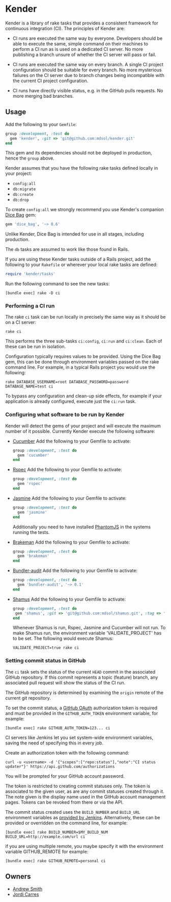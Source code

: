 # Kender

Kender is a library of rake tasks that provides a consistent framework for
continuous integration (CI). The principles of Kender are:

* CI runs are executed the same way by everyone. Developers should be able to
  execute the same, simple command on their machines to perform a CI run as is
  used on a dedicated CI server. No more publishing a branch unsure of whether
  the CI server will pass or fail.

* CI runs are executed the same way on every branch. A single CI project
  configuration should be suitable for every branch. No more mysterious failures
  on the CI server due to branch changes being incompatible with the current CI
  project configuration.

* CI runs have directly visible status, e.g. in the GitHub pulls requests. No
  more merging bad branches.

## Usage

Add the following to your `Gemfile`:

```ruby
group :development, :test do
  gem 'kender', :git => 'git@github.com:mdsol/kender.git'
end
```

This gem and its dependencies should not be deployed in production, hence the
`group` above.

Kender assumes that you have the following rake tasks defined locally in your
project:

* `config:all`
* `db:migrate`
* `db:create`
* `db:drop`

To create `config:all` we strongly recommend you use Kender's companion [Dice
Bag][db] gem:

```ruby
gem 'dice_bag', '~> 0.6'
```

[db]: https://github.com/mdsol/dice_bag

Unlike Kender, Dice Bag is intended for use in all stages, including production.

The `db` tasks are assumed to work like those found in Rails.

If you are using these Kender tasks outside of a Rails project, add the following to
your `Rakefile` or wherever your local rake tasks are defined:

```ruby
require 'kender/tasks'
```

Run the following command to see the new tasks:

```
[bundle exec] rake -D ci
```

### Performing a CI run

The rake `ci` task can be run locally in precisely the same way as it should be
on a CI server:

```
rake ci
```

This performs the three sub-tasks `ci:config`, `ci:run` and `ci:clean`. Each of
these can be run in isolation.

Configuration typically requires values to be provided. Using the Dice Bag gem,
this can be done through environment variables passed on the rake command line.
For example, in a typical Rails project you would use the following:

```
rake DATABASE_USERNAME=root DATABASE_PASSWORD=password DATABASE_NAME=test ci
```

To bypass any configuration and clean-up side effects, for example if your
application is already configured, execute just the `ci:run` task.

### Configuring what software to be run by Kender

Kender will detect the gems of your project and will execute the maximum number of it possible.
Currently Kender execute the following software:

* [Cucumber][c]
  Add the following to your Gemfile to activate:
  ```ruby
  group :development, :test do
    gem 'cucumber'
  end
  ```

* [Rspec][r]
  Add the following to your Gemfile to activate:
  ```ruby
  group :development, :test do
    gem 'rspec'
  end
  ```

* [Jasmine][j]
  Add the following to your Gemfile to activate:
  ```ruby
  group :development, :test do
    gem 'jasmine'
  end
  ```
  Additionally you need to have installed [PhantomJS][ph] in the systems running the tests.

* [Brakeman][b]
  Add the following to your Gemfile to activate:
  ```ruby
  group :development, :test do
    gem 'brakeman'
  end
  ```
  
* [Bundler-audit][a]
  Add the following to your Gemfile to activate:
  ```ruby
  group :development, :test do
    gem 'bundler-audit', '~> 0.1'
  end
  ```
  
* [Shamus][s]
  Add the following to your Gemfile to activate:
  ```ruby
  group :development, :test do
   gem 'shamus', :git => 'git@github.com:mdsol/shamus.git', :tag => '0.9.7'
  end
  ```
  Whenever Shamus is run, Rspec, Jasmine and Cucumber will not run. To make Shamus run, the environment variable 'VALIDATE_PROJECT' has to be set. 
  The following would execute Shamus:
  ```
  VALIDATE_PROJECT=true rake ci
  ```


[s]: https://github.com/mdsol/shamus
[b]: http://brakemanscanner.org/
[a]: https://github.com/postmodern/bundler-audit
[c]: https://github.com/cucumber/cucumber
[r]: https://github.com/rspec/rspec
[j]: https://github.com/pivotal/jasmine-gem
[ph]: http://phantomjs.org/

### Setting commit status in GitHub

The `ci` task sets the status of the current `HEAD` commit in the associated
GitHub repository. If this commit represents a topic (feature) branch, any
associated pull request will show the status of the CI run.

The GitHub repository is determined by examining the `origin` remote of the
current git repository.

To set the commit status, a [GitHub OAuth][go] authorization token is required
and must be provided in the `GITHUB_AUTH_TOKEN` environment variable, for
example:

```
[bundle exec] rake GITHUB_AUTH_TOKEN=123... ci
```

[go]: http://developer.github.com/v3/oauth/

CI servers like Jenkins let you set system-wide environment variables, saving
the need of specifying this in every job.

Create an authorization token with the following command:

```
curl -u <username> -d '{"scopes":["repo:status"],"note":"CI status updater"}' https://api.github.com/authorizations
```

You will be prompted for your GitHub account password.

The token is restricted to creating commit statuses only. The token is
associated to the given user, as are any commit statuses created through it. The
note given is the display name used in the GitHub account management pages.
Tokens can be revoked from there or via the API.

The commit status created uses the `BUILD_NUMBER` and `BUILD_URL` environment
variables as [provided by Jenkins][je]. Alternatively, these can be provided or
overridden on the command line, for example:

```
[bundle exec] rake BUILD_NUMBER=$MY_BUILD_NUM BUILD_URL=http://example.com/url ci
```

if you are using multiple remote, you maybe specify it with the environment variable GITHUB_REMOTE
for example:

```
[bundle exec] rake GITHUB_REMOTE=personal ci
```

[je]: https://wiki.jenkins-ci.org/display/JENKINS/Building+a+software+project#Buildingasoftwareproject-JenkinsSetEnvironmentVariables

## Owners

* [Andrew Smith](mailto:asmith@mdsol.com)
* [Jordi Carres](mailto:jcarres@mdsol.com)

